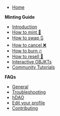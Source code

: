 * [Home](https://github.com/hicetnunc2000/hicetnunc/wiki)

**Minting Guide**
* [Introduction](https://github.com/hicetnunc2000/hicetnunc/wiki/Introduction)
* [How to mint 🌿](https://github.com/hicetnunc2000/hicetnunc/wiki/How-to-mint-🌿)
* [How to swap 🔃](https://github.com/hicetnunc2000/hicetnunc/wiki/How-to-swap-🔃)
* [How to cancel ❌](https://github.com/hicetnunc2000/hicetnunc/wiki/How-to-cancel-❌)
* [How to burn 🔥](https://github.com/hicetnunc2000/hicetnunc/wiki/How-to-burn-🔥)
* [How to resell 🏪](https://github.com/hicetnunc2000/hicetnunc/wiki/How-to-resell-🏪)
* [Interactive OBJKTs](https://github.com/hicetnunc2000/hicetnunc/wiki/Interactive-OBJKTs)
* [Community Tutorials](https://github.com/hicetnunc2000/hicetnunc/wiki/Community-tutorials)

**FAQs**

* [General](https://github.com/hicetnunc2000/hicetnunc/wiki/General)
* [Troubleshooting](https://github.com/hicetnunc2000/hicetnunc/wiki/Troubleshooting)
* [hDAO](https://github.com/hicetnunc2000/hicetnunc/wiki/hDAO)
* [Edit your profile](https://github.com/hicetnunc2000/hicetnunc/wiki/Edit-your-profile)
* [Contributing](https://github.com/hicetnunc2000/hicetnunc/wiki/Contributing)
